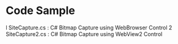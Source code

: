 # Code Sample
l SiteCapture.cs : C# Bitmap Capture using WebBrowser Control
2 SiteCapture2.cs : C# Bitmap Capture using WebView2 Control

